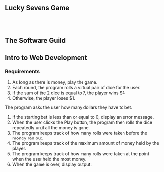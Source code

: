 ## **Lucky Sevens Game**
<br>
<br>

## The Software Guild
## Intro to Web Development


### Requirements

1. As long as there is money, play the game.
2. Each round, the program rolls a virtual pair of dice for the user.
3. If the sum of the 2 dice is equal to 7, the player wins $4
4. Otherwise, the player loses $1.

 The program asks the user how many dollars they have to bet.
<br>

1. If the starting bet is less than or equal to 0, display an error message.
2. When the user clicks the Play button, the program then rolls the dice repeatedly until all the money is gone.
3. The program keeps track of how many rolls were taken before the money ran out.
4. The program keeps track of the maximum amount of money held by the player.
5. The program keeps track of how many rolls were taken at the point when the user held the most money.
6. When the game is over, display output:

